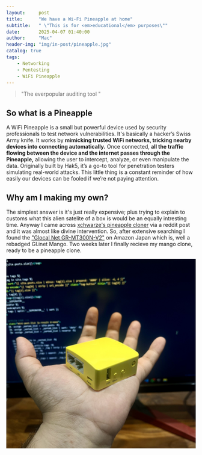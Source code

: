 ```yaml
---
layout:     post
title:      "We have a Wi-Fi Pineapple at home"
subtitle:   " \"This is for <em>educational</em> purposes\""
date:       2025-04-07 01:40:00
author:     "Mac"
header-img: "img/in-post/pineapple.jpg"
catalog: true
tags:
    - Networking
    - Pentesting
    - WiFi Pineapple
---
```


> "The everpopular auditing tool "

## So what is a Pineapple

A WiFi Pineapple is a small but powerful device used by security professionals to test network vulnerabilities. It's basically a hacker’s Swiss Army knife. It works by **mimicking trusted WiFi networks, tricking nearby devices into connecting automatically.** Once connected, **all the traffic flowing between the device and the internet passes through the Pineapple,** allowing the user to intercept, analyze, or even manipulate the data. Originally built by Hak5, it’s a go-to tool for penetration testers simulating real-world attacks. This little thing is a constant reminder of how easily our devices can be fooled if we’re not paying attention.

## Why am I making my own?

The simplest answer is it's just really expensive; plus trying to explain to customs what this alien satelite of a box is would be an equally intresting time. Anyway I came across [xchwarze's pineapple cloner](https://github.com/xchwarze/wifi-pineapple-cloner) via a reddit post and it was almost like divine intervention. So, after extensive searching I found the ["Glocal Net GR-MT300N-V2"](https://www.amazon.co.jp/-/en/GR-MT300N-V2-Standard-Equipped-Wireless-Performance/dp/B0CNC6DMTN) on Amazon Japan which is, well a rebadged Gl.inet Mango. Two weeks later I finally recieve my mango clone, ready to be a pineapple clone.

![The Mango is here](/img/in-post/mango.jpg)